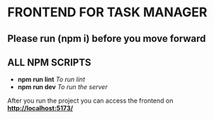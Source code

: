 # FRONTEND FOR TASK MANAGER

## Please run **(npm i)** before you move forward

## ALL NPM SCRIPTS

- **npm run lint** _To run lint_
- **npm run dev** _To run the server_

After you run the project you can access the frontend on **<http://localhost:5173/>**
